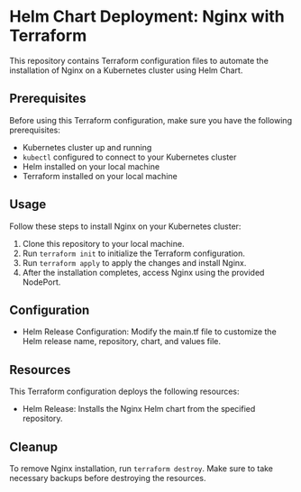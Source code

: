 # Helm Chart Deployment: Nginx with Terraform

This repository contains Terraform configuration files to automate the installation of Nginx on a Kubernetes cluster using Helm Chart.

## Prerequisites

Before using this Terraform configuration, make sure you have the following prerequisites:

- Kubernetes cluster up and running
- `kubectl` configured to connect to your Kubernetes cluster
- Helm installed on your local machine
- Terraform installed on your local machine

## Usage

Follow these steps to install Nginx on your Kubernetes cluster:

1. Clone this repository to your local machine.
2. Run `terraform init` to initialize the Terraform configuration.
3. Run `terraform apply` to apply the changes and install Nginx.
4. After the installation completes, access Nginx using the provided NodePort.

## Configuration

- Helm Release Configuration: Modify the main.tf file to customize the Helm release name, repository, chart, and values file.

## Resources

This Terraform configuration deploys the following resources:

- Helm Release: Installs the Nginx Helm chart from the specified repository.


## Cleanup

To remove Nginx installation, run `terraform destroy`. Make sure to take necessary backups before destroying the resources.